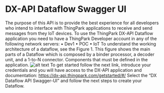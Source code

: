 # DX-API Dataflow Swagger UI

The purpose of this API is to provide the best experience for all developers who intend to interface with ThingPark applications to receive and send messages from they IoT devices.
To use the ThingPark DX-API Dataflow application you need to have a ThingPark Developer account in any of the following network servers:
  •	Dev1
  •	POC
  •	IoT
To understand the working architecture of a dataflow, see the Figure 1. This figure shows the main parts of a Dataflow which is composed by a binder processor, a decoder unit, and a 1-to-N connector. Components that must be defined in the application.
![alt text](http://www.google.com/url?sa=i&source=images&cd=&cad=rja&uact=8&ved=2ahUKEwiQuYDs1bzcAhXqz4UKHYR9COsQjRx6BAgBEAU&url=https%3A%2F%2Fdx-api.thingpark.com%2Fdataflow%2Flatest%2Fproduct%2Fhome.html&psig=AOvVaw1Lxikfo5IlFhVaDXAFrKWn&ust=1532691210859446/to/img.jpg)
To get started follow the next link, introduce your credentials and you will have access to the DX-API application and documentation:
https://dx-api.thingpark.com/getstarted/#/
Select the “DX Dataflow API Swagger-UI” and follow the next steps to create your Dataflow.
